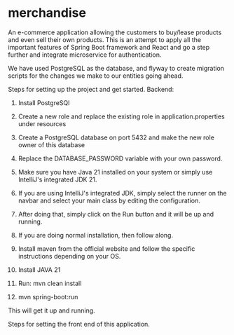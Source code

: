 # merchandise
An e-commerce application allowing the customers to buy/lease products and even sell their own products.
This is an attempt to apply all the important features of Spring Boot framework and React and go a step further and integrate microservice for 
authentication.

We have used PostgreSQL as the database, and flyway to create migration scripts for the changes we make to our entities going ahead.

Steps for setting up the project and get started.
Backend:
1. Install PostgreSQl
2. Create a new role and replace the existing role in application.properties under resources
3. Create a PostgreSQL database on port 5432 and make the new role owner of this database
4. Replace the DATABASE_PASSWORD variable with your own password.
5. Make sure you have Java 21 installed on your system or simply use IntelliJ's integrated JDK 21.
6. If you are using IntelliJ's integrated JDK, simply select the runner on the navbar and select your main class by editing the configuration.
7. After doing that, simply click on the Run button and it will be up and running.
   
8. If you are doing normal installation, then follow along.
9. Install maven from the official website and follow the specific instructions depending on your OS.
10. Install JAVA 21
11. Run: mvn clean install
12. mvn spring-boot:run

This will get it up and running.

Steps for setting the front end of this application.
